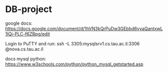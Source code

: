 # DB-project

google docs:
https://docs.google.com/document/d/1hVN3kQrPuDw3GEbbd6vyaQantxwL1IQj-PLC-f6ZBpg/edit

Login to PuTTY and run:
ssh -L 3305:mysqlsrv1.cs.tau.ac.il:3306 <USER>@nova.cs.tau.ac.il

docs mysql python:
https://www.w3schools.com/python/python_mysql_getstarted.asp
